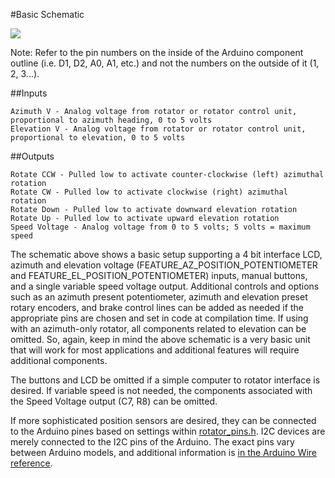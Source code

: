 #Basic Schematic

![](https://radioartisan.files.wordpress.com/2011/03/k3ng_arduino_rotator_controller_2011092801.png)

Note: Refer to the pin numbers on the inside of the Arduino component outline (i.e. D1, D2, A0, A1, etc.) and not the numbers on the outside of it (1, 2, 3...).

##Inputs

    Azimuth V - Analog voltage from rotator or rotator control unit, proportional to azimuth heading, 0 to 5 volts
    Elevation V - Analog voltage from rotator or rotator control unit, proportional to elevation, 0 to 5 volts

##Outputs

    Rotate CCW - Pulled low to activate counter-clockwise (left) azimuthal rotation
    Rotate CW - Pulled low to activate clockwise (right) azimuthal rotation
    Rotate Down - Pulled low to activate downward elevation rotation
    Rotate Up - Pulled low to activate upward elevation rotation
    Speed Voltage - Analog voltage from 0 to 5 volts; 5 volts = maximum speed

The schematic above shows a basic setup supporting a 4 bit interface LCD, azimuth and elevation voltage (FEATURE_AZ_POSITION_POTENTIOMETER and FEATURE_EL_POSITION_POTENTIOMETER) inputs, manual buttons, and a single variable speed voltage output.  Additional controls and options such as an azimuth present potentiometer, azimuth and elevation preset rotary encoders, and brake control lines can be added as needed if the appropriate pins are chosen and set in code at compilation time.  If using with an azimuth-only rotator, all components related to elevation can be omitted.  So, again, keep in mind the above schematic is a very basic unit that will work for most applications and additional features will require additional components.

The buttons and LCD be omitted if a simple computer to rotator interface is desired.  If variable speed is not needed, the components associated with the Speed Voltage output (C7, R8) can be omitted.

If more sophisticated position sensors are desired, they can be connected to the Arduino pines based on settings within [rotator_pins.h](https://github.com/k3ng/k3ng_rotator_controller/blob/master/rotator_pins.h).  I2C devices are merely connected to the I2C pins of the Arduino.  The exact pins vary between Arduino models, and additional information is [in the Arduino Wire reference](http://www.arduino.cc/en/Reference/Wire).
